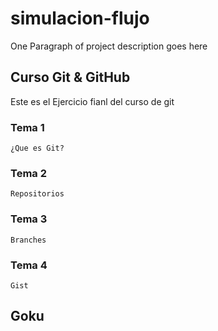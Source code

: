 # simulacion-flujo

One Paragraph of project description goes here

## Curso Git & GitHub

Este es el Ejercicio fianl del curso de git

### Tema 1
```
¿Que es Git?
```

### Tema 2
```
Repositorios
```

### Tema 3
```
Branches
```

### Tema 4
```
Gist
```

## Goku

[logo]: https://github.com/AndreuGN/simulacion-flujo/blob/master/39263313.jpg "Goku"


